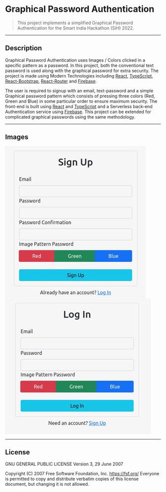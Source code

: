# Graphical Password Authentication

> This project implements a simplified Graphical Password Authentication for the Smart India Hackathon (SIH) 2022.

---

## Description

Graphical Password Authentication uses Images / Colors clicked in a specific pattern as a password. In this project, both
the conventional text password is used along with the graphical password for extra security. The project is made using
Modern Technologies including [React](https://reactjs.org/), [TypeScript](https://www.typescriptlang.org/),
[React-Bootstrap](https://react-bootstrap.github.io/), [React-Router](https://reactrouterdotcom.fly.dev/) and [Firebase](https://firebase.google.com/).

The user is required to signup with an email, text-password and a simple Graphical
password pattern which consists of pressing three colors (Red, Green and Blue) in some particular order to ensure maximum
security. The front-end is built using [React](https://reactjs.org/) and [TypeScript](https://www.typescriptlang.org/) and
a Serverless back-end Authentication service using [Firebase](https://firebase.google.com/). This project can be extended
for complicated graphical passwords using the same methodology.

---

## Images

![Signup](./public/signup.png)
![Login](./public/login.png)

---

## License

GNU GENERAL PUBLIC LICENSE
Version 3, 29 June 2007

Copyright (C) 2007 Free Software Foundation, Inc. <https://fsf.org/>
Everyone is permitted to copy and distribute verbatim copies
of this license document, but changing it is not allowed.
